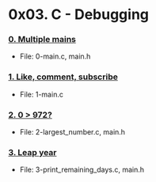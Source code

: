 # 0x03. C - Debugging

### [0. Multiple mains](./0-main.c)
  * File: 0-main.c, main.h

### [1. Like, comment, subscribe](./1-main.c)
  * File: 1-main.c

### [2. 0 > 972?](./2-largest_number.c)
  * File: 2-largest_number.c, main.h

### [3. Leap year](./3-print_remaining_days.c)
  * File: 3-print_remaining_days.c, main.h